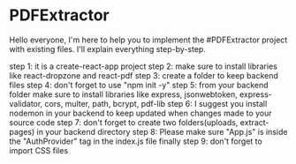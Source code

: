 # PDFExtractor
Hello everyone,
I'm here to help you to implement the #PDFExtractor project with existing files.
I'll explain everything step-by-step.

step 1: it is a create-react-app project
step 2: make sure to install libraries like react-dropzone and react-pdf
step 3: create a folder to keep backend files
step 4: don't forget to use "npm init -y"
step 5: from your backend folder make sure to install libraries like express, jsonwebtoken, express-validator, cors, multer, path, bcrypt, pdf-lib
step 6: I suggest you install nodemon in your backend to keep updated when changes made to your source code
step 7: don't forget to create two folders(uploads, extract-pages) in your backend directory
step 8: Please make sure "App.js" is inside the "AuthProvider" tag in the index.js file
finally 
step 9: don't forget to import CSS files
